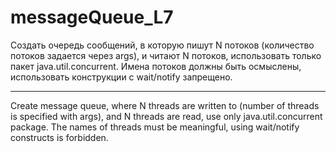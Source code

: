 # messageQueue_L7

Создать очередь сообщений, в которую пишут N потоков (количество потоков задается через args), и читают N потоков, использовать только пакет java.util.concurrent. Имена потоков должны быть осмыслены, использовать конструкции с wait/notify запрещено.

_____________
Create message queue, where N threads are written to (number of threads is specified with args), and N threads are read, use only java.util.concurrent package. The names of threads must be meaningful, using wait/notify constructs is forbidden.
